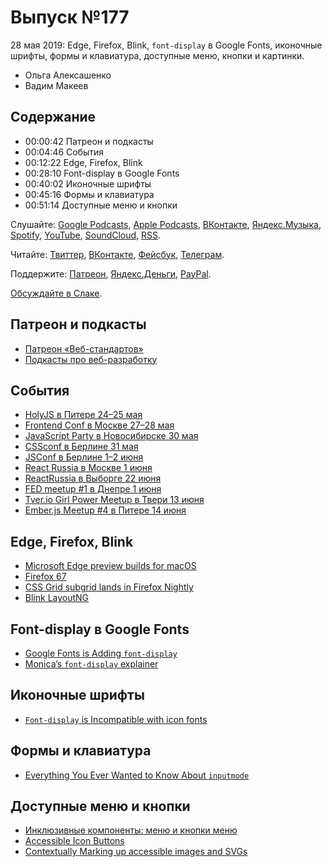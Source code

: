 # Выпуск №177

28 мая 2019: Edge, Firefox, Blink, `font-display` в Google Fonts, иконочные шрифты, формы и клавиатура, доступные меню, кнопки и картинки.

- Ольга Алексашенко
- Вадим Макеев

## Содержание

- 00:00:42 Патреон и подкасты
- 00:04:46 События
- 00:12:22 Edge, Firefox, Blink
- 00:28:10 Font-display в Google Fonts
- 00:40:02 Иконочные шрифты
- 00:45:16 Формы и клавиатура
- 00:51:14 Доступные меню и кнопки

Слушайте: [Google Podcasts](https://podcasts.google.com/?feed=aHR0cHM6Ly93ZWItc3RhbmRhcmRzLnJ1L3BvZGNhc3QvZmVlZC8), [Apple Podcasts](https://itunes.apple.com/podcast/id1080500016), [ВКонтакте](https://vk.com/podcasts-32017543), [Яндекс.Музыка](https://music.yandex.ru/album/6245956), [Spotify](https://open.spotify.com/show/3rzAcADjpBpXt73L0epTjV), [YouTube](https://www.youtube.com/playlist?list=PLMBnwIwFEFHcwuevhsNXkFTcadeX5R1Go), [SoundCloud](https://soundcloud.com/web-standards), [RSS](https://web-standards.ru/podcast/feed/).

Читайте: [Твиттер](https://twitter.com/webstandards_ru), [ВКонтакте](https://vk.com/webstandards_ru), [Фейсбук](https://www.facebook.com/webstandardsru), [Телеграм](https://t.me/webstandards_ru).

Поддержите: [Патреон](https://www.patreon.com/webstandards_ru), [Яндекс.Деньги](https://money.yandex.ru/to/41001119329753), [PayPal](https://www.paypal.me/pepelsbey).

[Обсуждайте в Слаке](http://slack.web-standards.ru/).

## Патреон и подкасты

- [Патреон «Веб-стандартов»](https://www.patreon.com/webstandards_ru)
- [Подкасты про веб-разработку](https://github.com/web-standards-ru/podcasts-list)

## События

- [HolyJS в Питере 24–25 мая](https://holyjs-piter.ru/)
- [Frontend Conf в Москве 27–28 мая](https://frontendconf.ru/)
- [JavaScript Party в Новосибирске 30 мая](https://events.yandex.ru/events/meetings/30-may-2019/)
- [CSSconf в Берлине 31 мая](https://2019.cssconf.eu/)
- [JSConf в Берлине 1–2 июня](https://2019.jsconf.eu/)
- [React Russia в Москве 1 июня](https://axept.timepad.ru/event/971209/)
- [ReactRussia в Выборге 22 июня](https://reactrussia.timepad.ru/event/906356/)
- [FED meetup #1 в Днепре 1 июня](https://www.facebook.com/events/897426583761081/)
- [Tver.io Girl Power Meetup в Твери 13 июня](https://www.meetup.com/tverio/events/261105807/)
- [Ember.js Meetup #4 в Питере 14 июня](https://ember-js-spb.timepad.ru/event/981196/)

## Edge, Firefox, Blink

- [Microsoft Edge preview builds for macOS](https://blogs.windows.com/msedgedev/2019/05/20/microsoft-edge-macos-canary-preview/)
- [Firefox 67](http://tanalin.com/blog/2019/05/firefox-67/)
- [CSS Grid subgrid lands in Firefox Nightly](https://rachelandrew.co.uk/archives/2019/05/23/css-grid-subgrid-lands-in-firefox-nightly/)
- [Blink‎ LayoutNG](https://www.chromium.org/blink/layoutng)

## Font-display в Google Fonts

- [Google Fonts is Adding `font-display`](https://www.zachleat.com/web/google-fonts-display/)
- [Monica’s `font-display` explainer](https://font-display.glitch.me/)

## Иконочные шрифты

- [`Font-display` is Incompatible with icon fonts](https://www.zachleat.com/web/font-display-icon-fonts/)

## Формы и клавиатура

- [Everything You Ever Wanted to Know About `inputmode`](https://css-tricks.com/everything-you-ever-wanted-to-know-about-inputmode/)

## Доступные меню и кнопки

- [Инклюзивные компоненты: меню и кнопки меню](https://medium.com/p/7f3aa1ad008d)
- [Accessible Icon Buttons](https://www.sarasoueidan.com/blog/accessible-icon-buttons/)
- [Contextually Marking up accessible images and SVGs](https://www.scottohara.me/blog/2019/05/22/contextual-images-svgs-and-a11y.html)
